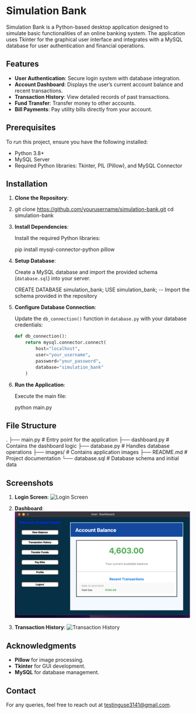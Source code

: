 # Simulation Bank

Simulation Bank is a Python-based desktop application designed to simulate basic functionalities of an online banking system. The application uses Tkinter for the graphical user interface and integrates with a MySQL database for user authentication and financial operations.

## Features

- **User Authentication**: Secure login system with database integration.
- **Account Dashboard**: Displays the user’s current account balance and recent transactions.
- **Transaction History**: View detailed records of past transactions.
- **Fund Transfer**: Transfer money to other accounts.
- **Bill Payments**: Pay utility bills directly from your account.

## Prerequisites

To run this project, ensure you have the following installed:

- Python 3.8+
- MySQL Server
- Required Python libraries: Tkinter, PIL (Pillow), and MySQL Connector

## Installation

1. **Clone the Repository**:
2. 
   git clone https://github.com/yourusername/simulation-bank.git
   cd simulation-bank


3. **Install Dependencies**:

   Install the required Python libraries:

   pip install mysql-connector-python pillow
   
4. **Setup Database**:

   Create a MySQL database and import the provided schema (`database.sql`) into your server.

   CREATE DATABASE simulation_bank;
   USE simulation_bank;
   -- Import the schema provided in the repository


5. **Configure Database Connection**:

   Update the `db_connection()` function in `database.py` with your database credentials:

   ```python
   def db_connection():
       return mysql.connector.connect(
           host="localhost",
           user="your_username",
           password="your_password",
           database="simulation_bank"
       )
   ```

6. **Run the Application**:

   Execute the main file:

   python main.py

## File Structure


.
├── main.py              # Entry point for the application
├── dashboard.py         # Contains the dashboard logic
├── database.py          # Handles database operations
├── images/              # Contains application images
├── README.md            # Project documentation
└── database.sql         # Database schema and initial data


## Screenshots

1. **Login Screen**:
   ![Login Screen](images/login_screen.png)

2. **Dashboard**:
   ![Dashboard](images/dashboard.png)

3. **Transaction History**:
   ![Transaction History](images/transaction_history.png)


## Acknowledgments

- **Pillow** for image processing.
- **Tkinter** for GUI development.
- **MySQL** for database management.

## Contact

For any queries, feel free to reach out at testinguse3141@gmail.com.

